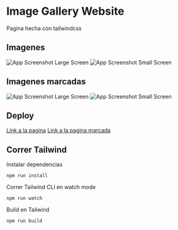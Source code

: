 # Image Gallery Website

Pagina hecha con tailwindcss

## Imagenes

![App Screenshot Large Screen](https://i.imgur.com/pRrOtlb.png)
![App Screenshot Small Screen](https://i.imgur.com/8wYC2pd.png)

## Imagenes marcadas

![App Screenshot Large Screen](https://i.imgur.com/82PJU9H.png)
![App Screenshot Small Screen](https://i.imgur.com/SoXhHc3.png)

## Deploy

[Link a la pagina]()
[Link a la pagina marcada](https://64ea6837f3c770730e2dc99c--relaxed-zuccutto-d5bb9d.netlify.app/)

## Correr Tailwind

Instalar dependencias

```
npm run install
```

Correr Tailwind CLI en watch mode

```
npm run watch
```

Build en Tailwind

```
npm run build
```
